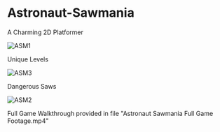 # Astronaut-Sawmania
A Charming 2D Platformer

![ASM1](https://github.com/user-attachments/assets/228bf095-c4ce-4941-bd41-03ef144bccd6)

Unique Levels 

![ASM3](https://github.com/user-attachments/assets/65c5c64d-45e6-4363-8a2c-affa7ed5b94e)


Dangerous Saws

![ASM2](https://github.com/user-attachments/assets/279c00c4-a10e-4593-aa94-5c203ff49d6f)

Full Game Walkthrough provided in file "Astronaut Sawmania Full Game Footage.mp4"
